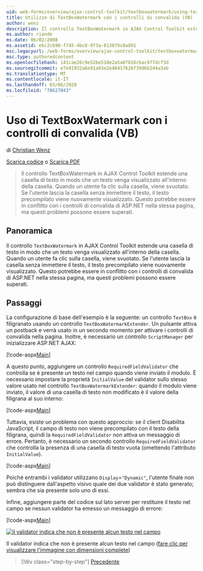 ```yaml
---
uid: web-forms/overview/ajax-control-toolkit/textboxwatermark/using-textboxwatermark-with-validation-controls-vb
title: Utilizzo di TextBoxWatermark con i controlli di convalida (VB) | Microsoft Docs
author: wenz
description: Il controllo TextBoxWatermark in AJAX Control Toolkit estende una casella di testo in modo che un testo venga visualizzato all'interno della casella. Quando un utente fa clic sulla casella, i...
ms.author: riande
ms.date: 06/02/2008
ms.assetid: e6c2cb98-f745-4bc8-973a-813879c8a891
msc.legacyurl: /web-forms/overview/ajax-control-toolkit/textboxwatermark/using-textboxwatermark-with-validation-controls-vb
msc.type: authoredcontent
ms.openlocfilehash: 141cae26c9e52be510e2a5a8f816cbac977dcf3d
ms.sourcegitcommit: e7e91932a6e91a63e2e46417626f39d6b244a3ab
ms.translationtype: MT
ms.contentlocale: it-IT
ms.lasthandoff: 03/06/2020
ms.locfileid: "78627043"
---
```

# <a name="using-textboxwatermark-with-validation-controls-vb"></a>Uso di TextBoxWatermark con i controlli di convalida (VB)

di [Christian Wenz](https://github.com/wenz)

[Scarica codice](https://download.microsoft.com/download/9/3/f/93f8daea-bebd-4821-833b-95205389c7d0/TextBoxWatermark2.vb.zip) o [Scarica PDF](https://download.microsoft.com/download/b/6/a/b6ae89ee-df69-4c87-9bfb-ad1eb2b23373/textboxwatermark2VB.pdf)

> Il controllo TextBoxWatermark in AJAX Control Toolkit estende una casella di testo in modo che un testo venga visualizzato all'interno della casella. Quando un utente fa clic sulla casella, viene svuotato. Se l'utente lascia la casella senza immettere il testo, il testo precompilato viene nuovamente visualizzato. Questo potrebbe essere in conflitto con i controlli di convalida di ASP.NET nella stessa pagina, ma questi problemi possono essere superati.

## <a name="overview"></a>Panoramica

Il controllo `TextBoxWatermark` in AJAX Control Toolkit estende una casella di testo in modo che un testo venga visualizzato all'interno della casella. Quando un utente fa clic sulla casella, viene svuotato. Se l'utente lascia la casella senza immettere il testo, il testo precompilato viene nuovamente visualizzato. Questo potrebbe essere in conflitto con i controlli di convalida di ASP.NET nella stessa pagina, ma questi problemi possono essere superati.

## <a name="steps"></a>Passaggi

La configurazione di base dell'esempio è la seguente: un controllo `TextBox` è filigranato usando un controllo `TextBoxWatermarkExtender`. Un pulsante attiva un postback e verrà usato in un secondo momento per attivare i controlli di convalida nella pagina. Inoltre, è necessario un controllo `ScriptManager` per inizializzare ASP.NET AJAX:

[!code-aspx[Main](using-textboxwatermark-with-validation-controls-vb/samples/sample1.aspx)]

A questo punto, aggiungere un controllo `RequiredFieldValidator` che controlla se è presente un testo nel campo quando viene inviato il modulo. È necessario impostare la proprietà `InitialValue` del validator sullo stesso valore usato nel controllo `TextBoxWatermarkExtender`: quando il modulo viene inviato, il valore di una casella di testo non modificato è il valore della filigrana al suo interno:

[!code-aspx[Main](using-textboxwatermark-with-validation-controls-vb/samples/sample2.aspx)]

Tuttavia, esiste un problema con questo approccio: se il client Disabilita JavaScript, il campo di testo non viene precompilato con il testo della filigrana, quindi la `RequiredFieldValidator` non attiva un messaggio di errore. Pertanto, è necessario un secondo controllo `RequiredFieldValidator` che controlla la presenza di una casella di testo vuota (omettendo l'attributo `InitialValue`).

[!code-aspx[Main](using-textboxwatermark-with-validation-controls-vb/samples/sample3.aspx)]

Poiché entrambi i validator utilizzano `Display`=`"Dynamic"`, l'utente finale non può distinguere dall'aspetto visivo quale dei due validator è stato generato; sembra che sia presente solo uno di essi.

Infine, aggiungere parte del codice sul lato server per restituire il testo nel campo se nessun validator ha emesso un messaggio di errore:

[!code-aspx[Main](using-textboxwatermark-with-validation-controls-vb/samples/sample4.aspx)]

[![il validator indica che non è presente alcun testo nel campo](using-textboxwatermark-with-validation-controls-vb/_static/image2.png)](using-textboxwatermark-with-validation-controls-vb/_static/image1.png)

Il validator indica che non è presente alcun testo nel campo ([fare clic per visualizzare l'immagine con dimensioni complete](using-textboxwatermark-with-validation-controls-vb/_static/image3.png))

> [!div class="step-by-step"]
> [Precedente](using-textboxwatermark-in-a-formview-vb.md)
